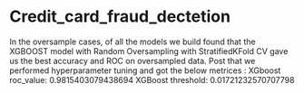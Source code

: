 # Credit_card_fraud_dectetion
In the oversample cases, of all the models we build found that the XGBOOST model with Random Oversampling with StratifiedKFold CV gave us the best accuracy and ROC on oversampled data. Post that we performed hyperparameter tuning and got the below metrices :   XGboost roc_value: 0.9815403079438694 XGBoost threshold: 0.01721232570707798
